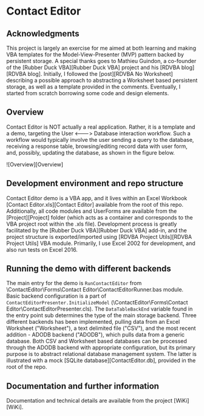 # Contact Editor

## Acknowledgments

This project is largely an exercise for me aimed at both learning and making VBA templates for the Model-View-Presenter (MVP) pattern backed by persistent storage. A special thanks goes to Mathieu Guindon, a co-founder of the [Rubber Duck VBA][Rubber Duck VBA] project and his [RDVBA blog][RDVBA blog]. Initially, I followed the [post][RDVBA No Worksheet] describing a possible approach to abstracting a Worksheet based persistent storage, as well as a template provided in the comments. Eventually, I started from scratch borrowing some code and design elements.

## Overview

Contact Editor is NOT actually a real application. Rather, it is a template and a demo, targeting the User <---> Database interaction workflow. Such a workflow would typically involve the user sending a query to the database, receiving a response table, browsing/editing record data with user form, and, possibly, updating the database, as shown in the figure below.

![Overview][Overview]

## Development environment and repo structure

Contact Editor demo is a VBA app, and it lives within an Excel Workbook [Contact Editor.xls][Contact Editor] available from the root of this repo. Additionally, all code modules and UserForms are available from the [Project][Project] folder (which acts as a container and corresponds to the VBA project root within the .xls file). Development process is greatly facilitated by the [Rubber Duck VBA][Rubber Duck VBA] add-in, and the project structure is exported/imported using [RDVBA Project Utils][RDVBA Project Utils] VBA module. Primarily, I use Excel 2002 for development, and also run tests on Excel 2016.

## Running the demo with different backends

The main entry for the demo is `RunContactEditor` from \ContactEditor\Forms\Contact Editor\ContactEditorRunner.bas module. Basic backend configuration is a part of `ContactEditorPresenter.InitializeModel` (\ContactEditor\Forms\Contact Editor\ContactEditorPresenter.cls). The `DataTableBackEnd` variable found in the entry point sub determines the type of the main storage backend. Three different backends has been implemented, pulling data from an Excel Worksheet ("Worksheet"),  a text delimited file ("CSV"), and the most recent addition - ADODB backend ("ADODB"), which pulls data from a generic database. Both CSV and Worksheet based databases can be processed through the ADODB backend with appropriate configuration, but its primary purpose is to abstract relational database management system. The latter is illustrated with a mock [SQLite database][ContactEditor.db], provided in the root of the repo.

## Documentation and further information

Documentation and technical details are available from the project [WiKi][WiKi].